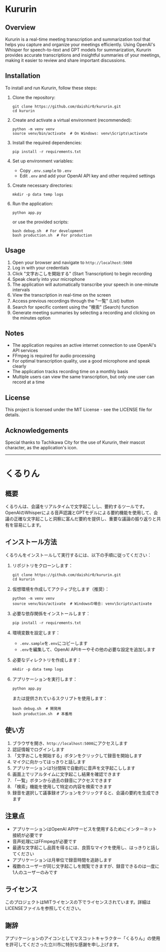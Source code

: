 # Kururin

## Overview
Kururin is a real-time meeting transcription and summarization tool that helps you capture and organize your meetings efficiently. Using OpenAI's Whisper for speech-to-text and GPT models for summarization, Kururin provides accurate transcriptions and insightful summaries of your meetings, making it easier to review and share important discussions.

## Installation
To install and run Kururin, follow these steps:

1. Clone the repository:
   ```
   git clone https://github.com/daishir0/kururin.git
   cd kururin
   ```

2. Create and activate a virtual environment (recommended):
   ```
   python -m venv venv
   source venv/bin/activate  # On Windows: venv\Scripts\activate
   ```

3. Install the required dependencies:
   ```
   pip install -r requirements.txt
   ```

4. Set up environment variables:
   - Copy `.env.sample` to `.env`
   - Edit `.env` and add your OpenAI API key and other required settings

5. Create necessary directories:
   ```
   mkdir -p data temp logs
   ```

6. Run the application:
   ```
   python app.py
   ```
   or use the provided scripts:
   ```
   bash debug.sh  # For development
   bash production.sh  # For production
   ```

## Usage
1. Open your browser and navigate to `http://localhost:5000`
2. Log in with your credentials
3. Click "文字おこしを開始する" (Start Transcription) to begin recording
4. Speak clearly into your microphone
5. The application will automatically transcribe your speech in one-minute intervals
6. View the transcription in real-time on the screen
7. Access previous recordings through the "一覧" (List) button
8. Search for specific content using the "検索" (Search) function
9. Generate meeting summaries by selecting a recording and clicking on the minutes option

## Notes
- The application requires an active internet connection to use OpenAI's API services
- FFmpeg is required for audio processing
- For optimal transcription quality, use a good microphone and speak clearly
- The application tracks recording time on a monthly basis
- Multiple users can view the same transcription, but only one user can record at a time

## License
This project is licensed under the MIT License - see the LICENSE file for details.

## Acknowledgements
Special thanks to Tachikawa City for the use of Kururin, their mascot character, as the application's icon.

---

# くるりん

## 概要
くるりんは、会議をリアルタイムで文字起こしし、要約するツールです。OpenAIのWhisperによる音声認識とGPTモデルによる要約機能を使用して、会議の正確な文字起こしと洞察に富んだ要約を提供し、重要な議論の振り返りと共有を容易にします。

## インストール方法
くるりんをインストールして実行するには、以下の手順に従ってください：

1. リポジトリをクローンします：
   ```
   git clone https://github.com/daishir0/kururin.git
   cd kururin
   ```

2. 仮想環境を作成してアクティブ化します（推奨）：
   ```
   python -m venv venv
   source venv/bin/activate  # Windowsの場合: venv\Scripts\activate
   ```

3. 必要な依存関係をインストールします：
   ```
   pip install -r requirements.txt
   ```

4. 環境変数を設定します：
   - `.env.sample`を`.env`にコピーします
   - `.env`を編集して、OpenAI APIキーやその他の必要な設定を追加します

5. 必要なディレクトリを作成します：
   ```
   mkdir -p data temp logs
   ```

6. アプリケーションを実行します：
   ```
   python app.py
   ```
   または提供されているスクリプトを使用します：
   ```
   bash debug.sh  # 開発用
   bash production.sh  # 本番用
   ```

## 使い方
1. ブラウザを開き、`http://localhost:5000`にアクセスします
2. 認証情報でログインします
3. 「文字おこしを開始する」ボタンをクリックして録音を開始します
4. マイクに向かってはっきりと話します
5. アプリケーションは1分間隔で自動的に音声を文字起こしします
6. 画面上でリアルタイムに文字起こし結果を確認できます
7. 「一覧」ボタンから過去の録音にアクセスできます
8. 「検索」機能を使用して特定の内容を検索できます
9. 録音を選択して議事録オプションをクリックすると、会議の要約を生成できます

## 注意点
- アプリケーションはOpenAI APIサービスを使用するためにインターネット接続が必要です
- 音声処理にはFFmpegが必要です
- 最適な文字起こし品質を得るには、良質なマイクを使用し、はっきりと話してください
- アプリケーションは月単位で録音時間を追跡します
- 複数のユーザーが同じ文字起こしを閲覧できますが、録音できるのは一度に1人のユーザーのみです

## ライセンス
このプロジェクトはMITライセンスの下でライセンスされています。詳細はLICENSEファイルを参照してください。

## 謝辞
アプリケーションのアイコンとしてマスコットキャラクター「くるりん」の使用を許可してくださった立川市に特別な感謝を申し上げます。